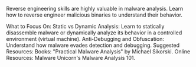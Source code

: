 Reverse engineering skills are highly valuable in malware analysis. Learn how to reverse engineer malicious binaries to understand their behavior.

What to Focus On:
Static vs Dynamic Analysis: Learn to statically disassemble malware or dynamically analyze its behavior in a controlled environment (virtual machine).
Anti-Debugging and Obfuscation: Understand how malware evades detection and debugging.
Suggested Resources:
Books: "Practical Malware Analysis" by Michael Sikorski.
Online Resources: Malware Unicorn's Malware Analysis 101.
